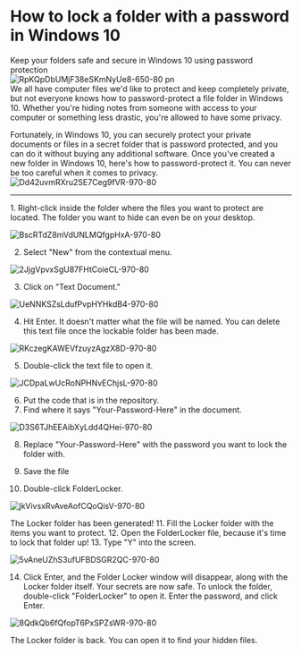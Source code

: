 # How to lock a folder with a password in Windows 10
Keep your folders safe and secure in Windows 10 using password protection
<br>
![RpKQpDbUMjF38eSKmNyUe8-650-80 pn](https://github.com/max-code971/Folder_Locker/assets/97020506/eb0cd4e4-6e4d-450f-84a1-86dfc9552244)
<br>
We all have computer files we'd like to protect and keep completely private, but not everyone knows how to password-protect a file folder in Windows 10. Whether you're hiding notes from someone with access to your computer or something less drastic, you're allowed to have some privacy. 

Fortunately, in Windows 10, you can securely protect your private documents or files in a secret folder that is password protected, and you can do it without buying any additional software. Once you've created a new folder in Windows 10, here's how to password-protect it. You can never be too careful when it comes to privacy. 
<br>
![Dd42uvmRXru2SE7Ceg9fVR-970-80](https://github.com/max-code971/Folder_Locker/assets/97020506/b79361b2-951b-43c6-8186-7626f959eb3b)
<hr>
1. Right-click inside the folder where the files you want to protect are located. The folder you want to hide can even be on your desktop.

![BscRTdZ8mVdUNLMQfgpHxA-970-80](https://github.com/max-code971/Folder_Locker/assets/97020506/4c7924cc-f331-4501-aea9-7712bb06ab9f)

2. Select "New" from the contextual menu.

![2JjgVpvxSgU87FHtCoieCL-970-80](https://github.com/max-code971/Folder_Locker/assets/97020506/334bc661-ec69-46d1-a104-00d82508075f)

3. Click on "Text Document."

![UeNNKSZsLdufPvpHYHkdB4-970-80](https://github.com/max-code971/Folder_Locker/assets/97020506/db2fe8d4-fdda-413d-8dcf-d3daefb61e02)

4. Hit Enter. It doesn't matter what the file will be named. You can delete this text file once the lockable folder has been made.

![RKczegKAWEVfzuyzAgzX8D-970-80](https://github.com/max-code971/Folder_Locker/assets/97020506/0203c67b-0d65-4faf-bdd2-dab181ade0ef)

5. Double-click the text file to open it.

![JCDpaLwUcRoNPHNvEChjsL-970-80](https://github.com/max-code971/Folder_Locker/assets/97020506/8fe15827-4b3f-47cf-befe-586a1883a15a)

6. Put the code that is in the repository.
7. Find where it says "Your-Password-Here" in the document.

![D3S6TJhEEAibXyLdd4QHei-970-80](https://github.com/max-code971/Folder_Locker/assets/97020506/e447af38-b739-415f-ab79-81abfa1c1fa2)

8. Replace "Your-Password-Here" with the password you want to lock the folder with.
9. Save the file

10. Double-click FolderLocker.

![jkVivsxRvAveAofCQoQisV-970-80](https://github.com/max-code971/Folder_Locker/assets/97020506/7ac0c92d-ecc5-4ccc-bde9-59d0d9a68231)

The Locker folder has been generated!
11. Fill the Locker folder with the items you want to protect.
12. Open the FolderLocker file, because it's time to lock that folder up!
13. Type "Y" into the screen.

![5vAneUZhS3ufUFBDSGR2QC-970-80](https://github.com/max-code971/Folder_Locker/assets/97020506/3597082c-82ec-4625-956d-b16a7af6604c)

14.  Click Enter, and the Folder Locker window will disappear, along with the Locker folder itself. Your secrets are now safe.
To unlock the folder, double-click "FolderLocker" to open it.
Enter the password, and click Enter.

![8QdkQb6fQfopT6PxSPZsWR-970-80](https://github.com/max-code971/Folder_Locker/assets/97020506/d7bac068-c281-437e-9a13-6bcd556f5941)

The Locker folder is back. You can open it to find your hidden files.

























